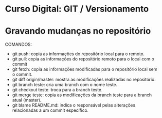 # Curso Digital: GIT / Versionamento

# Gravando mudanças no repositório

COMANDOS:

* git push: copia as informações do repositório local para o remoto.
* git pull: copia as informações do repositório remoto para o local com o commit
* git fetch: copia as informações modificadas para o repositório local sem o commit.
* git diff origin/master: mostra as modificações realizadas no repositório.
* git branch teste: cria uma branch com o nome teste.
* git checkout teste: troca para a branch teste.
* git merge teste: copia as modificações da branch teste para a branch atual (master). 
* git blame README.md: indica o responsável pelas alterações relacionadas a um commit específico.